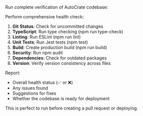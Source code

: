 Run complete verification of AutoCrate codebase:

Perform comprehensive health check:

1. **Git Status**: Check for uncommitted changes
2. **TypeScript**: Run type checking (npm run type-check)
3. **Linting**: Run ESLint (npm run lint)
4. **Unit Tests**: Run Jest tests (npm test)
5. **Build**: Create production build (npm run build)
6. **Security**: Run npm audit
7. **Dependencies**: Check for outdated packages
8. **Version**: Verify version consistency across files

Report:

- Overall health status (✅ or ❌)
- Any issues found
- Suggestions for fixes
- Whether the codebase is ready for deployment

This is perfect to run before creating a pull request or deploying.
